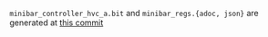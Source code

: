 `minibar_controller_hvc_a.bit` and `minibar_regs.{adoc, json}` are generated at
[this commit](https://github.com/oxidecomputer/quartz/commit/c649d37c5f9a96c8a7d615c2165bf1344d1c8364)
